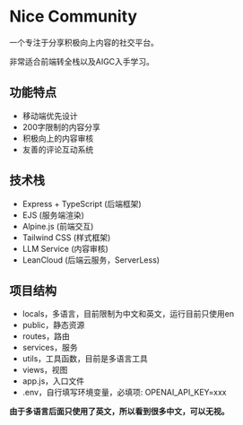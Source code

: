# Nice Community

一个专注于分享积极向上内容的社交平台。

非常适合前端转全栈以及AIGC入手学习。

## 功能特点

- 移动端优先设计
- 200字限制的内容分享
- 积极向上的内容审核
- 友善的评论互动系统

## 技术栈

- Express + TypeScript (后端框架)
- EJS (服务端渲染)
- Alpine.js (前端交互)
- Tailwind CSS (样式框架)
- LLM Service (内容审核)
- LeanCloud (后端云服务，ServerLess)

## 项目结构

- locals，多语言，目前限制为中文和英文，运行目前只使用en
- public，静态资源
- routes，路由
- services，服务
- utils，工具函数，目前是多语言工具
- views，视图
- app.js，入口文件
- .env，自行填写环境变量，必填项: OPENAI_API_KEY=xxx

**由于多语言后面只使用了英文，所以看到很多中文，可以无视。**
